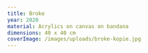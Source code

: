 ```yaml
---
title: Broke
year: 2020
material: Acrylics on canvas on bandana
dimensions: 40 x 40 cm
coverImage: /images/uploads/broke-kopie.jpg
---
```

